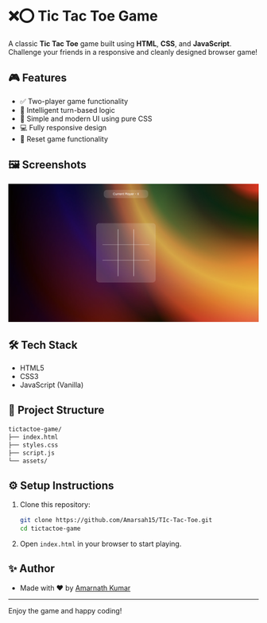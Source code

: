 # ❌⭕ Tic Tac Toe Game

A classic **Tic Tac Toe** game built using **HTML**, **CSS**, and **JavaScript**. Challenge your friends in a responsive and cleanly designed browser game!

## 🎮 Features

- ✅ Two-player game functionality
- 🧠 Intelligent turn-based logic
- 🎨 Simple and modern UI using pure CSS
- 💻 Fully responsive design
- 🔄 Reset game functionality

## 🖼️ Screenshots

![Tic Tac Toe Screenshot](./assets/screenshot.png) 

## 🛠️ Tech Stack

- HTML5
- CSS3
- JavaScript (Vanilla)

## 📁 Project Structure

```
tictactoe-game/
├── index.html
├── styles.css
├── script.js
└── assets/

```

## ⚙️ Setup Instructions

1. Clone this repository:
   ```bash
   git clone https://github.com/Amarsah15/TIc-Tac-Toe.git
   cd tictactoe-game
   ```

2. Open `index.html` in your browser to start playing.

## ✨ Author

- Made with ❤️ by [Amarnath Kumar](https://github.com/Amarsah15)

---
Enjoy the game and happy coding!
